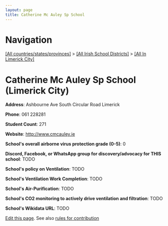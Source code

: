 ```yaml
---
layout: page
title: Catherine Mc Auley Sp School
---
```

# Navigation

[[All countries/states/provinces]](../../..) > [[All Irish School Districts]](../..) > [[All In Limerick City]](..)

# Catherine Mc Auley Sp School (Limerick City)

**Address**: Ashbourne Ave South Circular Road Limerick

**Phone**: 061 228281

**Student Count**: 271

**Website**: <http://www.cmcauley.ie>

**School's overall airborne virus protection grade (0-5)**: 0

**Discord, Facebook, or WhatsApp group for discovery/advocacy for THIS school**: TODO

**School's policy on Ventilation**: TODO

**School's Ventilation Work Completion**: TODO

**School's Air-Purification**: TODO

**School's CO2 monitoring to actively drive ventilation and filtration**: TODO

**School's Wikidata URL**: TODO


[Edit this page](https://github.com/ventilate-schools/Ireland/edit/main/./Limerick_City/Catherine_Mc_Auley_Sp_School.md). See also [rules for contribution](../../../contribution-rules/)